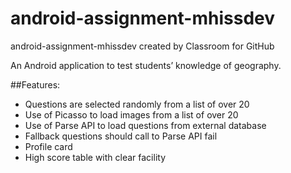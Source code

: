 # android-assignment-mhissdev
android-assignment-mhissdev created by Classroom for GitHub

An Android application to test students’ knowledge of geography.

##Features:

* Questions  are selected randomly from a list of over 20
* Use of Picasso to load images from a list of over 20
* Use of Parse API to load questions from external database
* Fallback questions should call to Parse API fail
* Profile card
* High score table with clear facility

